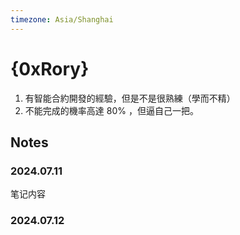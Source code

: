 ```yaml
---
timezone: Asia/Shanghai
---
```



# {0xRory}

1. 有智能合約開發的經驗，但是不是很熟練（學而不精）
2. 不能完成的機率高達 80% ，但逼自己一把。

## Notes

<!-- Content_START -->

### 2024.07.11

笔记内容

### 2024.07.12

<!-- Content_END -->
